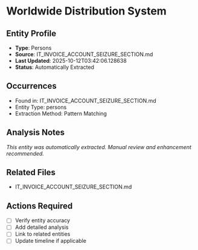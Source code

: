 # Worldwide Distribution System

## Entity Profile
- **Type**: Persons
- **Source**: IT_INVOICE_ACCOUNT_SEIZURE_SECTION.md
- **Last Updated**: 2025-10-12T03:42:06.128638
- **Status**: Automatically Extracted

## Occurrences
- Found in: IT_INVOICE_ACCOUNT_SEIZURE_SECTION.md
- Entity Type: persons
- Extraction Method: Pattern Matching

## Analysis Notes
*This entity was automatically extracted. Manual review and enhancement recommended.*

## Related Files
- IT_INVOICE_ACCOUNT_SEIZURE_SECTION.md

## Actions Required
- [ ] Verify entity accuracy
- [ ] Add detailed analysis
- [ ] Link to related entities
- [ ] Update timeline if applicable
